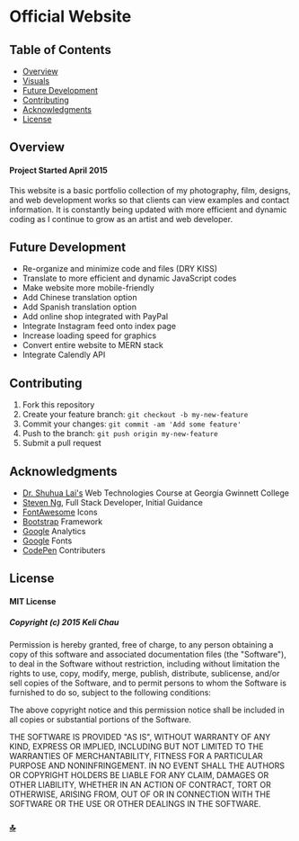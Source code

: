 # Official Website

## Table of Contents
+ [Overview](#overview)  
+ [Visuals](#visuals)
+ [Future Development](#future-development)
+ [Contributing](#contributing)
+ [Acknowledgments](#acknowledgments)
+ [License](#license)

## Overview
#### Project Started April 2015
This website is a basic portfolio collection of my photography, film, designs, and web development works so that clients can view examples and contact information. It is constantly being updated with more efficient and dynamic coding as I continue to grow as an artist and web developer.

## Future Development
+ Re-organize and minimize code and files (DRY KISS)
+ Translate to more efficient and dynamic JavaScript codes 
+ Make website more mobile-friendly
+ Add Chinese translation option
+ Add Spanish translation option
+ Add online shop integrated with PayPal
+ Integrate Instagram feed onto index page
+ Increase loading speed for graphics
+ Convert entire website to MERN stack 
+ Integrate Calendly API

## Contributing
1. Fork this repository
2. Create your feature branch: `git checkout -b my-new-feature`
3. Commit your changes: `git commit -am 'Add some feature'`
4. Push to the branch: `git push origin my-new-feature`
5. Submit a pull request

## Acknowledgments
+ [Dr. Shuhua Lai's](http://www.ggc.edu/about-ggc/directory/shuhua-lai) Web Technologies Course at Georgia Gwinnett College
+ [Steven Ng](https://github.com/stevenng308), Full Stack Developer, Initial Guidance
+ [FontAwesome](http://fontawesome.io/) Icons
+ [Bootstrap](https://getbootstrap.com/) Framework
+ [Google](http://analytics.google.com) Analytics
+ [Google](https://fonts.google.com/) Fonts
+ [CodePen](https://codepen.io/) Contributers 

## License 
#### MIT License

##### Copyright (c) 2015 Keli Chau

Permission is hereby granted, free of charge, to any person obtaining a copy
of this software and associated documentation files (the "Software"), to deal
in the Software without restriction, including without limitation the rights
to use, copy, modify, merge, publish, distribute, sublicense, and/or sell
copies of the Software, and to permit persons to whom the Software is
furnished to do so, subject to the following conditions:

The above copyright notice and this permission notice shall be included in all
copies or substantial portions of the Software.

THE SOFTWARE IS PROVIDED "AS IS", WITHOUT WARRANTY OF ANY KIND, EXPRESS OR
IMPLIED, INCLUDING BUT NOT LIMITED TO THE WARRANTIES OF MERCHANTABILITY,
FITNESS FOR A PARTICULAR PURPOSE AND NONINFRINGEMENT. IN NO EVENT SHALL THE
AUTHORS OR COPYRIGHT HOLDERS BE LIABLE FOR ANY CLAIM, DAMAGES OR OTHER
LIABILITY, WHETHER IN AN ACTION OF CONTRACT, TORT OR OTHERWISE, ARISING FROM,
OUT OF OR IN CONNECTION WITH THE SOFTWARE OR THE USE OR OTHER DEALINGS IN THE
SOFTWARE.

### [:top:](#official-website)
